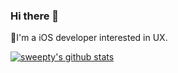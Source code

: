 ### Hi there 👋

<!--
**sweepty/sweepty** is a ✨ _special_ ✨ repository because its `README.md` (this file) appears on your GitHub profile.

Here are some ideas to get you started:

- 🔭 I’m currently working on ...
- 🌱 I’m currently learning ...
- 👯 I’m looking to collaborate on ...
- 🤔 I’m looking for help with ...
- 💬 Ask me about ...
- 📫 How to reach me: ...
- 😄 Pronouns: ...
- ⚡ Fun fact: ...
-->

📱I'm a iOS developer interested in UX.

[![sweepty's github stats](https://github-readme-stats.vercel.app/api?username=sweepty)](https://github.com/anuraghazra/github-readme-stats)
